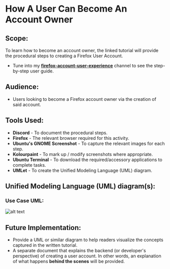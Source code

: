 # How A User Can Become An Account Owner

## Scope:
To learn how to become an account owner, the linked tutorial will provide the procedural steps to 
creating a Firefox User Account. 
* Tune into my [**firefox-account-user-experience**](https://discord.gg/Ewz5y3UZXZ) channel to see the step-by-step user guide.

## Audience:
* Users looking to become a Firefox account owner via the creation of said account.

## Tools Used:
- **Discord** - To document the procedural steps.
- **Firefox** - The relevant browser required for this activity.
- **Ubuntu's GNOME Screenshot** - To capture the relevant images for each step.
- **Kolourpaint** -  To mark up / modify screenshots where appropriate.
- **Ubuntu Terminal** - To download the required/accessory applications to complete tasks.
- **UMLet** - To create the Unified Modeling Language (UML) diagram.

## Unified Modeling Language (UML) diagram(s):

### Use Case UML:

![alt text](/User-Accountsase-diagram/Use-Case-UML.png "Diagram Type: Use Case UML")


## Future Implementation:
* Provide a UML or similar diagram to help readers visualize the concepts captured in the written tutorial.
* A separate document that explains the backend (or developer's perspective) of creating a user account.
In other words, an explanation of what happens **behind the scenes** will be provided.
